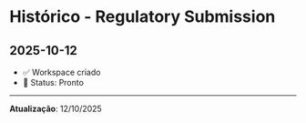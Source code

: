 # Histórico - Regulatory Submission

## 2025-10-12
- ✅ Workspace criado
- 📝 Status: Pronto

---
**Atualização**: 12/10/2025
